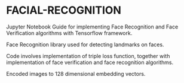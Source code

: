 # FACIAL-RECOGNITION

Jupyter Notebook Guide for implementing Face Recognition and Face Verification algorithms with Tensorflow framework.

Face Recognition library used for detecting landmarks on faces.

Code involves implementation of triple loss function, together with implementation of face verification and face recognition algorithms.

Encoded images to 128 dimensional embedding vectors.
